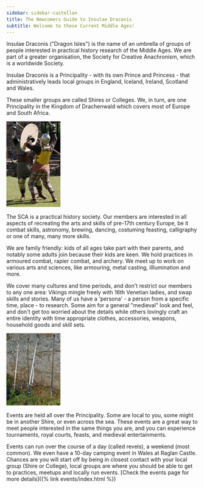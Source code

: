 ```yaml
---
sidebar: sidebar-castellan
title: The Newcomers Guide to Insulae Draconis
subtitle: Welcome to these Current Middle Ages!
---
```

Insulae Draconis ("Dragon Isles") is the name of an umbrella of groups of people interested in practical history research of the Middle Ages.  We are part of a greater organisation, the Society for Creative Anachronism, which is a worldwide Society.   

Insulae Draconis is a Principality - with its own Prince and Princess - that administratively leads local groups  in England, Iceland, Ireland, Scotland and Wales.    

These smaller groups are called Shires or Colleges. We, in turn, are one Principality in the Kingdom of Drachenwald which covers most of Europe and South Africa. 

<img src="/images/armoured-combat/fighters.jpg" class="rounded shadow float-md-end m-2" alt="Armoured combatants at Raglan Castle" />

The SCA is  a practical history society. Our members are interested in all aspects of recreating the arts and skills of pre-17th century Europe, be it combat skills, astronomy, brewing, dancing, costuming feasting, calligraphy or one of many, many more skills.   

We are family friendly: kids of all ages take part with their parents, and notably some adults join because their kids are keen. We hold practices in armoured combat, rapier combat, and archery. We meet up to work on various arts and sciences, like armouring, metal casting, illlumination and more.  

We cover many cultures and time periods, and don't restrict our members to any one area: Vikings mingle freely with 16th Venetian ladies, and swap skills and stories.  Many of us have a 'persona' - a person from a specific time, place - to research. Some aim for a general "medieval" look and feel, and don't get too worried about the details while others lovingly craft an entire identity with time appropriate clothes, accessories, weapons, household goods and skill sets.  
 
<img src="/images/rapier/foils.jpg" class="rounded shadow float-md-end m-2" alt="A selection of swords for fencing" />

Events are held all over the Principality. Some are local to you, some might be in another Shire, or even across the sea.  These events are a great way to meet people interested in the same things you are, and you can experience tournaments, royal courts, feasts, and medieval entertainments.  

Events can  run over the course of a day (called revels), a weekend (most common). We even have a 10-day camping event in Wales at Raglan Castle. Chances are you will start off by being in closest contact with your local group (Shire or College), local groups are where you should be able to get to practices, meetups and locally run events. [Check the events page for more details]({% link events/index.html %})
